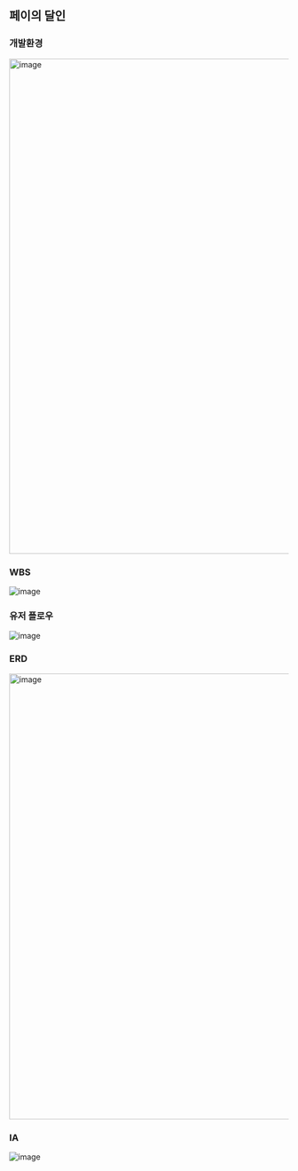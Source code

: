 ## 페이의 달인



### 개발환경
<img width="893" alt="image" src="https://user-images.githubusercontent.com/88137420/173075965-60b97bcd-ade7-40b1-9e08-69ddd6dbf586.png">

### WBS
![image](https://user-images.githubusercontent.com/88137420/173076171-fc3c58a0-37c2-4675-b184-9dad8c7e4f1d.png)


### 유저 플로우
![image](https://user-images.githubusercontent.com/88137420/173076035-a85a0796-9ee7-4d67-ba50-4add2033c1df.png)

### ERD
<img width="804" alt="image" src="https://user-images.githubusercontent.com/88137420/173076070-e09352ff-6f22-4e18-8b7d-c9e98d64ff91.png">

### IA
![image](https://user-images.githubusercontent.com/88137420/173076113-0b3f3f3a-27b1-43f0-b005-e7c4c7d96ae5.png)

